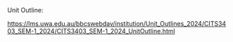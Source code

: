 Unit Outline: 

https://lms.uwa.edu.au/bbcswebdav/institution/Unit_Outlines_2024/CITS3403_SEM-1_2024/CITS3403_SEM-1_2024_UnitOutline.html


